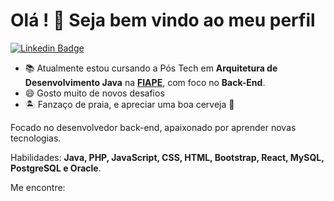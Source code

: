 <!--
- 🔭 I’m currently working on ...
- 🌱 I’m currently learning ...
- 👯 I’m looking to collaborate on ...
- 🤔 I’m looking for help with ...
- 💬 Ask me about ...
- 📫 How to reach me: ...
- 😄 Pronouns: ...
- ⚡ Fun fact: ...
-->


# Olá ! 👋 Seja bem vindo ao meu perfil

[![Linkedin Badge](https://img.shields.io/badge/-LinkedIn-blue?style=flatsquare&logo=Linkein&logoColor=white&link=https://www.linkedin.com/in/anderson-silva-418b2762/)](https://www.linkedin.com/in/anderson-silva-418b2762/)

- 📚 Atualmente estou cursando a Pós Tech em **Arquitetura de Desenvolvimento Java** na [**FIAPE**](https://postech.fiap.com.br/curso/arquitetura-desenvolvimento-java/), com foco no **Back-End**.
- 😄 Gosto muito de novos desafios
- 🏝️ Fanzaço de praia, e apreciar uma boa cerveja 🍺

Focado no desenvolvedor back-end, apaixonado por aprender novas tecnologias.

Habilidades: **Java, PHP, JavaScript, CSS, HTML, Bootstrap, React, MySQL, PostgreSQL e Oracle**.

Me encontre:
